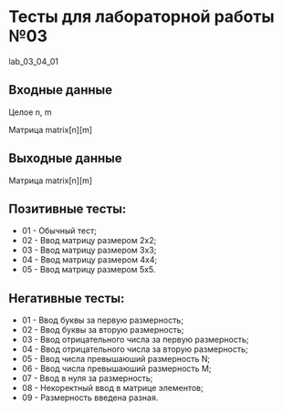 # Тесты для лабораторной работы №03
lab_03_04_01
## Входные данные
Целое n, m

Матрица matrix[n][m]

## Выходные данные
Матрица matrix[n][m]

## Позитивные тесты:
- 01 - Обычный тест;
- 02 - Ввод матрицу размером 2х2;
- 03 - Ввод матрицу размером 3х3;
- 04 - Ввод матрицу размером 4х4;
- 05 - Ввод матрицу размером 5х5.

## Негативные тесты:
- 01 - Ввод буквы за первую размерность;
- 02 - Ввод буквы за вторую размерность;
- 03 - Ввод отрицательного числа за первую размерность;
- 04 - Ввод отрицательного числа за вторую размерность;
- 05 - Ввод числа превышаюший размерность N;
- 06 - Ввод числа превышаюший размерность M;
- 07 - Ввод в нуля за размерность;
- 08 - Некоректный ввод в матрице элементов;
- 09 - Размерность введена разная.
